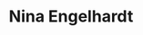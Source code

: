 ---
# Display name
title: Nina Engelhardt

# Username (this should match the folder name)
authors:
- nina-engelhardt

# Is this the primary user of the site?
superuser: false

# Role/position
role: PhD

# Organizations/Affiliations
organizations:
- name: 
  url: 

# Social/Academic Networking
# For available icons, see: https://sourcethemes.com/academic/docs/page-builder/#icons
#   For an email link, use "fas" icon pack, "envelope" icon, and a link in the
#   form "mailto:your-email@example.com" or "#contact" for contact widget.
social:


# Enter email to display Gravatar (if Gravatar enabled in Config)
email: ""

interests:
- Graph processing with FPGA


# Organizational groups that you belong to (for People widget)
#   Set this to `[]` or comment out if you are not using People widget.
user_groups:
- Alumni

---